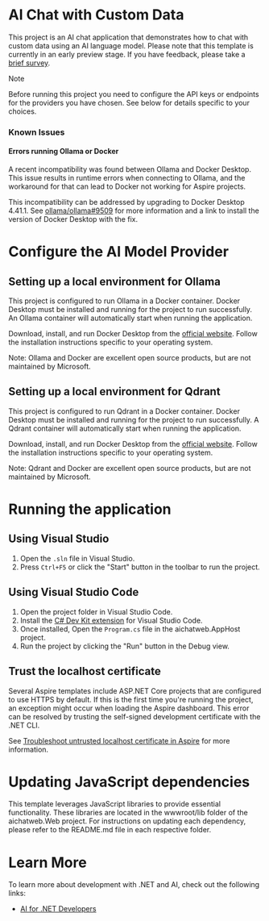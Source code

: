 ﻿# AI Chat with Custom Data

This project is an AI chat application that demonstrates how to chat with custom data using an AI language model. Please note that this template is currently in an early preview stage. If you have feedback, please take a [brief survey](https://aka.ms/dotnet-chat-templatePreview2-survey).

>[!NOTE]
> Before running this project you need to configure the API keys or endpoints for the providers you have chosen. See below for details specific to your choices.

### Known Issues

#### Errors running Ollama or Docker

A recent incompatibility was found between Ollama and Docker Desktop. This issue results in runtime errors when connecting to Ollama, and the workaround for that can lead to Docker not working for Aspire projects.

This incompatibility can be addressed by upgrading to Docker Desktop 4.41.1. See [ollama/ollama#9509](https://github.com/ollama/ollama/issues/9509#issuecomment-2842461831) for more information and a link to install the version of Docker Desktop with the fix.

# Configure the AI Model Provider

## Setting up a local environment for Ollama
This project is configured to run Ollama in a Docker container. Docker Desktop must be installed and running for the project to run successfully. An Ollama container will automatically start when running the application.

Download, install, and run Docker Desktop from the [official website](https://www.docker.com/). Follow the installation instructions specific to your operating system.

Note: Ollama and Docker are excellent open source products, but are not maintained by Microsoft.


## Setting up a local environment for Qdrant
This project is configured to run Qdrant in a Docker container. Docker Desktop must be installed and running for the project to run successfully. A Qdrant container will automatically start when running the application.

Download, install, and run Docker Desktop from the [official website](https://www.docker.com/). Follow the installation instructions specific to your operating system.

Note: Qdrant and Docker are excellent open source products, but are not maintained by Microsoft.

# Running the application

## Using Visual Studio

1. Open the `.sln` file in Visual Studio.
2. Press `Ctrl+F5` or click the "Start" button in the toolbar to run the project.

## Using Visual Studio Code

1. Open the project folder in Visual Studio Code.
2. Install the [C# Dev Kit extension](https://marketplace.visualstudio.com/items?itemName=ms-dotnettools.csdevkit) for Visual Studio Code.
3. Once installed, Open the `Program.cs` file in the aichatweb.AppHost project.
4. Run the project by clicking the "Run" button in the Debug view.

## Trust the localhost certificate

Several Aspire templates include ASP.NET Core projects that are configured to use HTTPS by default. If this is the first time you're running the project, an exception might occur when loading the Aspire dashboard. This error can be resolved by trusting the self-signed development certificate with the .NET CLI.

See [Troubleshoot untrusted localhost certificate in Aspire](https://learn.microsoft.com/dotnet/aspire/troubleshooting/untrusted-localhost-certificate) for more information.

# Updating JavaScript dependencies

This template leverages JavaScript libraries to provide essential functionality. These libraries are located in the wwwroot/lib folder of the aichatweb.Web project. For instructions on updating each dependency, please refer to the README.md file in each respective folder.

# Learn More
To learn more about development with .NET and AI, check out the following links:

* [AI for .NET Developers](https://learn.microsoft.com/dotnet/ai/)
